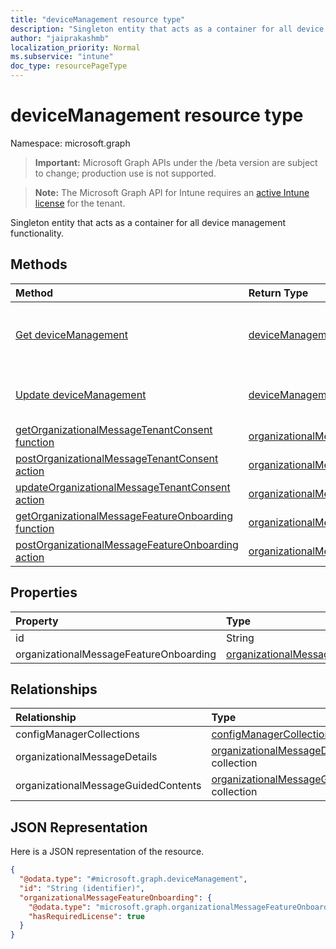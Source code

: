 ```yaml
---
title: "deviceManagement resource type"
description: "Singleton entity that acts as a container for all device management functionality."
author: "jaiprakashmb"
localization_priority: Normal
ms.subservice: "intune"
doc_type: resourcePageType
---
```


# deviceManagement resource type

Namespace: microsoft.graph
> **Important:** Microsoft Graph APIs under the /beta version are subject to change; production use is not supported.

> **Note:** The Microsoft Graph API for Intune requires an [active Intune license](https://go.microsoft.com/fwlink/?linkid=839381) for the tenant.


Singleton entity that acts as a container for all device management functionality.

## Methods
|Method|Return Type|Description|
|:---|:---|:---|
|[Get deviceManagement](../api/intune-partnerintegration-devicemanagement-get.md)|[deviceManagement](../resources/intune-partnerintegration-devicemanagement.md)|Read properties and relationships of the [deviceManagement](../resources/intune-partnerintegration-devicemanagement.md) object.|
|[Update deviceManagement](../api/intune-partnerintegration-devicemanagement-update.md)|[deviceManagement](../resources/intune-partnerintegration-devicemanagement.md)|Update the properties of a [deviceManagement](../resources/intune-partnerintegration-devicemanagement.md) object.|
|[getOrganizationalMessageTenantConsent function](../api/intune-partnerintegration-devicemanagement-getorganizationalmessagetenantconsent.md)|[organizationalMessageTenantConsent](../resources/intune-partnerintegration-organizationalmessagetenantconsent.md)||
|[postOrganizationalMessageTenantConsent action](../api/intune-partnerintegration-devicemanagement-postorganizationalmessagetenantconsent.md)|[organizationalMessageTenantConsent](../resources/intune-partnerintegration-organizationalmessagetenantconsent.md)||
|[updateOrganizationalMessageTenantConsent action](../api/intune-partnerintegration-devicemanagement-updateorganizationalmessagetenantconsent.md)|[organizationalMessageTenantConsent](../resources/intune-partnerintegration-organizationalmessagetenantconsent.md)||
|[getOrganizationalMessageFeatureOnboarding function](../api/intune-partnerintegration-devicemanagement-getorganizationalmessagefeatureonboarding.md)|[organizationalMessageFeatureOnboarding](../resources/intune-partnerintegration-organizationalmessagefeatureonboarding.md)||
|[postOrganizationalMessageFeatureOnboarding action](../api/intune-partnerintegration-devicemanagement-postorganizationalmessagefeatureonboarding.md)|[organizationalMessageFeatureOnboarding](../resources/intune-partnerintegration-organizationalmessagefeatureonboarding.md)||

## Properties
|Property|Type|Description|
|:---|:---|:---|
|id|String|Key of the entity.|
|organizationalMessageFeatureOnboarding|[organizationalMessageFeatureOnboarding](../resources/intune-partnerintegration-organizationalmessagefeatureonboarding.md)|OrganizationalMessageFeatureOnboarding|

## Relationships
|Relationship|Type|Description|
|:---|:---|:---|
|configManagerCollections|[configManagerCollection](../resources/intune-partnerintegration-configmanagercollection.md) collection|A list of ConfigManagerCollection|
|organizationalMessageDetails|[organizationalMessageDetail](../resources/intune-partnerintegration-organizationalmessagedetail.md) collection|A list of OrganizationalMessageDetails|
|organizationalMessageGuidedContents|[organizationalMessageGuidedContent](../resources/intune-partnerintegration-organizationalmessageguidedcontent.md) collection|A list of OrganizationalMessageGuidedContents|

## JSON Representation
Here is a JSON representation of the resource.
<!-- {
  "blockType": "resource",
  "keyProperty": "id",
  "@odata.type": "microsoft.graph.deviceManagement"
}
-->
``` json
{
  "@odata.type": "#microsoft.graph.deviceManagement",
  "id": "String (identifier)",
  "organizationalMessageFeatureOnboarding": {
    "@odata.type": "microsoft.graph.organizationalMessageFeatureOnboarding",
    "hasRequiredLicense": true
  }
}
```
